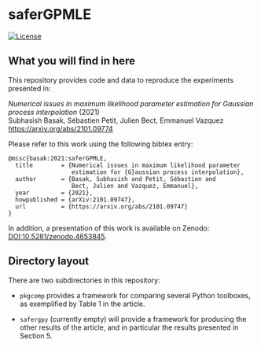 # saferGPMLE

[![License](https://img.shields.io/badge/License-BSD%203--Clause-blue.svg)](LICENSE.md)

## What you will find in here

This repository provides code and data to reproduce the experiments
presented in:

*Numerical issues in maximum likelihood parameter estimation
    for Gaussian process interpolation* (2021)  
Subhasish Basak, Sébastien Petit, Julien Bect, Emmanuel Vazquez  
https://arxiv.org/abs/2101.09774

Please refer to this work using the following bibtex entry:
```
@misc{basak:2021:saferGPMLE,
  title        = {Numerical issues in maximum likelihood parameter
                  estimation for {G}aussian process interpolation},
  author       = {Basak, Subhasish and Petit, Sébastien and
                  Bect, Julien and Vazquez, Emmanuel},
  year         = {2021},
  howpublished = {arXiv:2101.09747},
  url          = {https://arxiv.org/abs/2101.09747}
}
```

In addition, a presentation of this work is available on Zenodo:
[DOI:10.5281/zenodo.4653845](https://doi.org/10.5281/zenodo.4653845).


## Directory layout

There are two subdirectories in this repository:

* `pkgcomp` provides a framework for comparing several Python toolboxes,
  as exemplified by Table 1 in the article.

* `safergpy` (currently empty) will provide a framework for producing
  the other results of the article, and in particular the results
  presented in Section 5.
